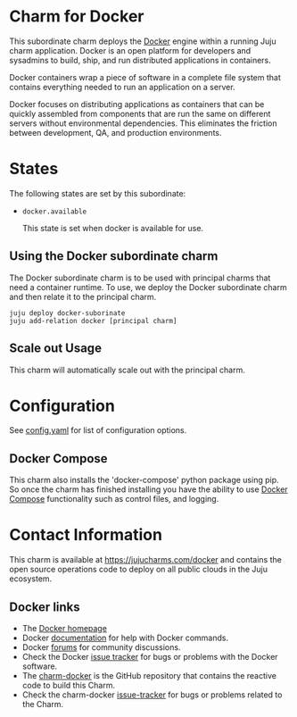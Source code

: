 # Charm for Docker

This subordinate charm deploys the [Docker](http://docker.com) engine within
a running Juju charm application. Docker is an open platform for developers
and sysadmins to build, ship, and run distributed applications in containers.

Docker containers wrap a piece of software in a complete file system that 
contains everything needed to run an application on a server.

Docker focuses on distributing applications as containers that can be quickly 
assembled from components that are run the same on different servers without 
environmental dependencies. This eliminates the friction between development, 
QA, and production environments.

# States

The following states are set by this subordinate:

* `docker.available`

  This state is set when docker is available for use.


## Using the Docker subordinate charm

The Docker subordinate charm is to be used with principal
charms that need a container runtime.  To use, we deploy
the Docker subordinate charm and then relate it to the 
principal charm.

```
juju deploy docker-suborinate
juju add-relation docker [principal charm]
```

## Scale out Usage

This charm will automatically scale out with the
principal charm.

# Configuration

See [config.yaml](config.yaml) for
list of configuration options.

## Docker Compose

This charm also installs the 'docker-compose' python package using pip. So
once the charm has finished installing you have the ability to use [Docker
Compose](https://docs.docker.com/compose/) functionality such as control files,
and logging.

# Contact Information

This charm is available at <https://jujucharms.com/docker> and contains the 
open source operations code to deploy on all public clouds in the Juju 
ecosystem.

## Docker links

  - The [Docker homepage](https://www.docker.com/)
  - Docker [documentation](https://docs.docker.com/) for help with Docker 
  commands.
  - Docker [forums](https://forums.docker.com/) for community discussions.
  - Check the Docker [issue tracker](https://github.com/docker/docker/issues) 
  for bugs or problems with the Docker software.
  - The [charm-docker](https://github.com/juju-solutions/charm-docker) is
  the GitHub repository that contains the reactive code to build this Charm.
  - Check the charm-docker
  [issue-tracker](https://github.com/juju-solutions/charm-docker/issues) for
  bugs or problems related to the Charm.
